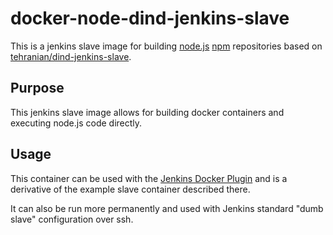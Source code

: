 # docker-node-dind-jenkins-slave
This is a jenkins slave image for building [node.js][node.js] [npm][npm]
repositories based on
[tehranian/dind-jenkins-slave][tehranian/dind-jenkins-slave].

## Purpose
This jenkins slave image allows for building docker containers and executing
node.js code directly.

## Usage
This container can be used with the [Jenkins Docker Plugin][Jenkins Docker Plugin]
and is a derivative of the example slave container described there.

It can also be run more permanently and used with Jenkins standard "dumb
slave" configuration over ssh.

[node.js]: http://nodejs.org/
[npm]: https://www.npmjs.org/
[tehranian/dind-jenkins-slave]: https://github.com/tehranian/dind-jenkins-slave
[Jenkins Docker Plugin]: https://wiki.jenkins-ci.org/display/JENKINS/Docker+Plugin
